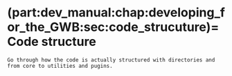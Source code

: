 (part:dev_manual:chap:developing_for_the_GWB:sec:code_strucuture)=
Code structure
==============

```{todo}
Go through how the code is actually structured with directories and from core to utilities and pugins.
```